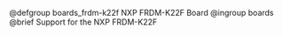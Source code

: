@defgroup    boards_frdm-k22f NXP FRDM-K22F Board
@ingroup     boards
@brief       Support for the NXP FRDM-K22F
